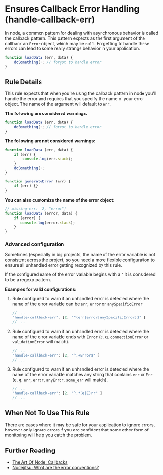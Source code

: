 # Ensures Callback Error Handling (handle-callback-err)

In node, a common pattern for dealing with asynchronous behavior is called the callback pattern.
This pattern expects as the first argument of the callback an `Error` object, which may be `null`.
Forgetting to handle these errors can lead to some really strange behavior in your application.

```js
function loadData (err, data) {
    doSomething(); // forgot to handle error
}
```

## Rule Details

This rule expects that when you're using the callback pattern in node you'll handle the error and
requires that you specify the name of your error object. The name of the argument will default to `err`.

**The following are considered warnings:**

```js
function loadData (err, data) {
    doSomething(); // forgot to handle error
}

```

**The following are not considered warnings:**

```js
function loadData (err, data) {
    if (err) {
    	console.log(err.stack);
    }
    doSomething();
}

function generateError (err) {
    if (err) {} 
}
```

**You can also customize the name of the error object:**

```js
// missing-err: [2, "error"]
function loadData (error, data) {
    if (error) {
       console.log(error.stack);
    }
}
```

### Advanced configuration

Sometimes (especially in big projects) the name of the error variable is not consistent across the project,
so you need a more flexible configuration to ensure all unhandled error getting recognized by this rule.

If the configured name of the error variable begins with a `^` it is considered to be a regexp pattern.

**Examples for valid configurations:**

1. Rule configured to warn if an unhandled error is detected where the name of the error variable can be `err`, `error` or `anySpecificError`.

    ```js
    // ...
    "handle-callback-err": [2, "^(err|error|anySpecificError)$" ]
    // ...
    ```

2. Rule configured to warn if an unhandled error is detected where the name of the error variable ends with `Error` (e. g. `connectionError` or `validationError` will match).

    ```js
    // ...
    "handle-callback-err": [2, "^.+Error$" ]
    // ...
    ```

3. Rule configured to warn if an unhandled error is detected where the name of the error variable matches any string that contains `err` or `Err` (e. g. `err`, `error`, `anyError`, `some_err` will match).

    ```js
    // ...
    "handle-callback-err": [2, "^.*(e|E)rr" ]
    // ...
    ```

## When Not To Use This Rule

There are cases where it may be safe for your application to ignore errors, however only ignore errors if you are
confident that some other form of monitoring will help you catch the problem.

## Further Reading

- [The Art Of Node: Callbacks](https://github.com/maxogden/art-of-node#callbacks)
- [Nodejitsu: What are the error conventions?](http://docs.nodejitsu.com/articles/errors/what-are-the-error-conventions)
